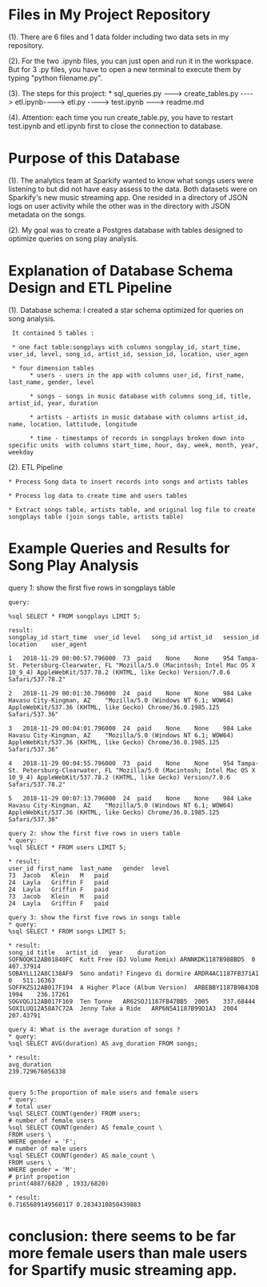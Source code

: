 # Files in My Project Repository
(1). There are 6 files and 1 data folder including two data sets in my repository.

(2). For the two .ipynb files, you can just open and run it in the workspace.
But for 3 .py files, you have to open a new terminal to execute them by typing "python filename.py".

(3). The steps for this project: 
     * sql_queries.py ---> create_tables.py ----> etl.ipynb----> etl.py ----> test.ipynb ---> readme.md
     
(4). Attention: each time you run create_table.py, you have to restart test.ipynb and etl.ipynb first to close the connection to database. 

# Purpose of this Database

(1). The analytics team at Sparkify wanted to know what songs users were listening to but did not have easy assess to the data. 
     Both datasets were on Sparkify's new music streaming app. One resided in a directory of JSON logs on user activity while the other 
     was in the directory with JSON metadata on the songs. 

(2). My goal was to create a Postgres database with tables designed to optimize queries on song play analysis. 


# Explanation of Database Schema Design and ETL Pipeline

(1). Database schema: I created a star schema optimized for queries on song analysis. 
    
     It contained 5 tables :
     
     * one fact table:songplays with columns songplay_id, start_time, user_id, level, song_id, artist_id, session_id, location, user_agen
     
     * four dimension tables
          * users - users in the app with columns user_id, first_name, last_name, gender, level
          
          * songs - songs in music database with columns song_id, title, artist_id, year, duration
          
          * artists - artists in music database with columns artist_id, name, location, lattitude, longitude
          
          * time - timestamps of records in songplays broken down into specific units  with columns start_time, hour, day, week, month, year, weekday
          
(2). ETL Pipeline
    
    * Process Song data to insert records into songs and artists tables
    
    * Process log data to create time and users tables
    
    * Extract songs table, artists table, and original log file to create songplays table (join songs table, artists table)
    
# Example Queries and Results for Song Play Analysis

query 1: show the first five rows in songplays table 

    query:

    %sql SELECT * FROM songplays LIMIT 5;

    result: 
    songplay_id	start_time	user_id	level	song_id	artist_id	session_id	location	user_agent

    1	2018-11-29 00:00:57.796000	73	paid	None	None	954	Tampa-St. Petersburg-Clearwater, FL	"Mozilla/5.0 (Macintosh; Intel Mac OS X 10_9_4) AppleWebKit/537.78.2 (KHTML, like Gecko) Version/7.0.6 Safari/537.78.2"

    2	2018-11-29 00:01:30.796000	24	paid	None	None	984	Lake Havasu City-Kingman, AZ	"Mozilla/5.0 (Windows NT 6.1; WOW64) AppleWebKit/537.36 (KHTML, like Gecko) Chrome/36.0.1985.125 Safari/537.36"

    3	2018-11-29 00:04:01.796000	24	paid	None	None	984	Lake Havasu City-Kingman, AZ	"Mozilla/5.0 (Windows NT 6.1; WOW64) AppleWebKit/537.36 (KHTML, like Gecko) Chrome/36.0.1985.125 Safari/537.36"

    4	2018-11-29 00:04:55.796000	73	paid	None	None	954	Tampa-St. Petersburg-Clearwater, FL	"Mozilla/5.0 (Macintosh; Intel Mac OS X 10_9_4) AppleWebKit/537.78.2 (KHTML, like Gecko) Version/7.0.6 Safari/537.78.2"

    5	2018-11-29 00:07:13.796000	24	paid	None	None	984	Lake Havasu City-Kingman, AZ	"Mozilla/5.0 (Windows NT 6.1; WOW64) AppleWebKit/537.36 (KHTML, like Gecko) Chrome/36.0.1985.125 Safari/537.36"

    query 2: show the first five rows in users table
    * query:
    %sql SELECT * FROM users LIMIT 5;

    * result:
    user_id	first_name	last_name	gender	level
    73	Jacob	Klein	M	paid
    24	Layla	Griffin	F	paid
    24	Layla	Griffin	F	paid
    73	Jacob	Klein	M	paid
    24	Layla	Griffin	F	paid

    query 3: show the first five rows in songs table
    * query:
    %sql SELECT * FROM songs LIMIT 5;

    * result:
    song_id	title	artist_id	year	duration
    SOFNOQK12AB01840FC	Kutt Free (DJ Volume Remix)	ARNNKDK1187B98BBD5	0	407.37914
    SOBAYLL12A8C138AF9	Sono andati? Fingevo di dormire	ARDR4AC1187FB371A1	0	511.16363
    SOFFKZS12AB017F194	A Higher Place (Album Version)	ARBEBBY1187B9B43DB	1994	236.17261
    SOGVQGJ12AB017F169	Ten Tonne	AR62SOJ1187FB47BB5	2005	337.68444
    SOXILUQ12A58A7C72A	Jenny Take a Ride	ARP6N5A1187B99D1A3	2004	207.43791

    query 4: What is the average duration of songs ?
    * query:
    %sql SELECT AVG(duration) AS avg_duration FROM songs;

    * result:
    avg_duration
    239.729676056338


    query 5:The proportion of male users and female users
    * query:
    # total user
    %sql SELECT COUNT(gender) FROM users;
    # number of female users
    %sql SELECT COUNT(gender) AS female_count \
    FROM users \
    WHERE gender = 'F';  
    # number of male users
    %sql SELECT COUNT(gender) AS male_count \
    FROM users \
    WHERE gender = 'M';
    # print propotion
    print(4887/6820 , 1933/6820)

    * result:
    0.7165689149560117 0.2834310850439883

# conclusion: there seems to be far more female users than male users for Spartify music streaming app. 


